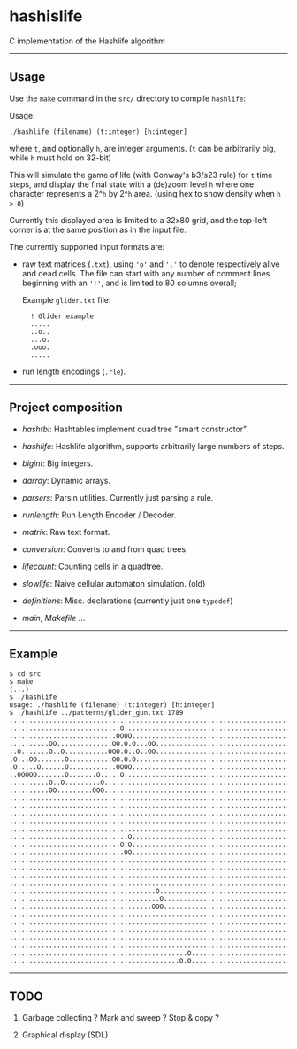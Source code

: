 hashislife
==========

C implementation of the Hashlife algorithm

---

Usage
-----

Use the `make` command in the `src/` directory to compile `hashlife`:

Usage:

    ./hashlife (filename) (t:integer) [h:integer]

where `t`, and optionally `h`, are integer arguments.
(`t` can be arbitrarily big, while `h` must hold on 32-bit)

This will simulate the game of life (with Conway's b3/s23 rule) for `t`
time steps, and display the final state with a (de)zoom level `h`
where one character represents a 2^`h` by 2^`h` area.
(using hex to show density when `h > 0`)

Currently this displayed area is limited to a 32x80 grid, and the top-left
corner is at the same position as in the input file.

The currently supported input formats are:

- raw text matrices (`.txt`), using `'o'` and `'.'` to
    denote respectively alive and dead cells.
    The file can start with any number of comment lines beginning with an
    `'!'`, and is limited to 80 columns overall;

    Example `glider.txt` file:
    
        ! Glider example
        .....
        ..o..
        ...o.
        .ooo.
        .....

- run length encodings (`.rle`).

---

Project composition
-------------------

- *hashtbl*: Hashtables implement quad tree "smart constructor".

- *hashlife*: Hashlife algorithm, supports arbitrarily large numbers of steps.

- *bigint*: Big integers.

- *darray*: Dynamic arrays.

- *parsers*: Parsin utilities. Currently just parsing a rule.

- *runlength*: Run Length Encoder / Decoder.

- *matrix*: Raw text format.

- *conversion*: Converts to and from quad trees.

- *lifecount*: Counting cells in a quadtree.

- *slowlife*: Naive cellular automaton simulation. (old)

- *definitions*: Misc. declarations (currently just one `typedef`)

- *main*, *Makefile* ...

---

Example
-------

    $ cd src
    $ make
    (...)
    $ ./hashlife
    usage: ./hashlife (filename) (t:integer) [h:integer]
    $ ./hashlife ../patterns/glider_gun.txt 1789
    ................................................................................
    ............................O...................................................
    ...........................OOOO.................................................
    ..........OO..............OO.O.O...OO...........................................
    ..O.......O..O...........OOO.O..O..OO...........................................
    .O...OO.......O...........OO.O.O................................................
    .O.....O......O............OOOO.................................................
    ..OOOOO.......O.......O.....O...................................................
    ..........O..O.........O........................................................
    ..........OO.........OOO........................................................
    ................................................................................
    ................................................................................
    ................................................................................
    ................................................................................
    ................................................................................
    ..............................O.................................................
    ............................O.O.................................................
    .............................OO.................................................
    ................................................................................
    ................................................................................
    ................................................................................
    ................................................................................
    .....................................O..........................................
    ......................................O.........................................
    ....................................OOO.........................................
    ................................................................................
    ................................................................................
    ................................................................................
    ................................................................................
    ................................................................................
    .............................................O..................................
    ...........................................O.O..................................

---

TODO
----

1. Garbage collecting ? Mark and sweep ? Stop & copy ?

2. Graphical display (SDL)

